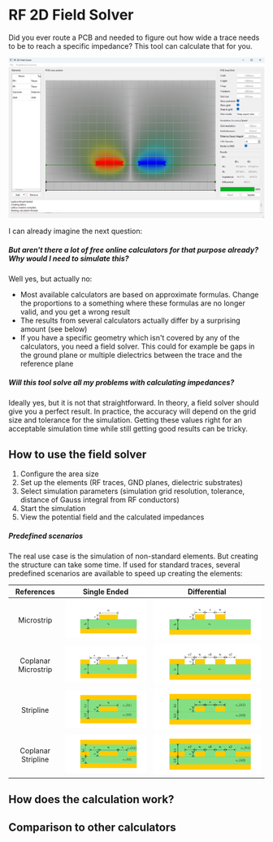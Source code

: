 # RF 2D Field Solver

Did you ever route a PCB and needed to figure out how wide a trace needs to be to reach a specific impedance? This tool can calculate that for you.

![](Screenshots/FieldView.png)

I can already imagine the next question:
##### But aren't there a lot of free online calculators for that purpose already? Why would I need to simulate this?

Well yes, but actually no:

- Most available calculators are based on approximate formulas. Change the proportions to a something where these formulas are no longer valid, and you get a wrong result
- The results from several calculators actually differ by a surprising amount (see below)
- If you have a specific geometry which isn't covered by any of the calculators, you need a field solver. This could for example be gaps in the ground plane or multiple dielectrics between the trace and the reference plane

##### Will this tool solve all my problems with calculating impedances?

Ideally yes, but it is not that straightforward. In theory, a field solver should give you a perfect result. In practice, the accuracy will depend on the grid size and tolerance for the simulation. Getting these values right for an acceptable simulation time while still getting good results can be tricky.

## How to use the field solver

1. Configure the area size
2. Set up the elements (RF traces, GND planes, dielectric substrates)
3. Select simulation parameters (simulation grid resolution, tolerance, distance of Gauss integral from RF conductors)
4. Start the simulation
5. View the potential field and the calculated impedances

##### Predefined scenarios

The real use case is the simulation of non-standard elements. But creating the structure can take some time. If used for standard traces, several predefined scenarios are available to speed up creating the elements:

|     References      |                         Single Ended                         |                         Differential                         |
| :-----------------: | :----------------------------------------------------------: | :----------------------------------------------------------: |
|     Microstrip      |     ![](Software/RF2DFieldSolver/images/microstrip.png)      | ![](Software/RF2DFieldSolver/images/microstrip_differential.png) |
| Coplanar Microstrip | ![](Software/RF2DFieldSolver/images/coplanar_microstrip.png) | ![](Software/RF2DFieldSolver/images/coplanar_microstrip_differential.png) |
|      Stripline      |      ![](Software/RF2DFieldSolver/images/stripline.png)      | ![](Software/RF2DFieldSolver/images/stripline_differential.png) |
| Coplanar Stripline  | ![](Software/RF2DFieldSolver/images/coplanar_stripline.png)  | ![](Software/RF2DFieldSolver/images/coplanar_stripline_differential.png) |

## How does the calculation work?

## Comparison to other calculators









